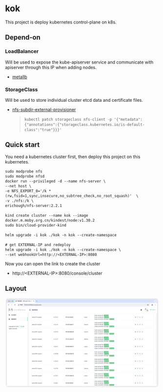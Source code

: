 # kok

This project is deploy kubernetes control-plane on k8s.

## Depend-on

### LoadBalancer

Will be used to expose the kube-apiserver service and communicate with apiserver through this IP when adding nodes.

* [metallb](https://github.com/metallb/metallb)

### StorageClass

Will be used to store individual cluster etcd data and certificate files.

* [nfs-subdir-external-provisioner](https://github.com/kubernetes-sigs/nfs-subdir-external-provisioner)
  > `kubectl patch storageclass nfs-client -p '{"metadata": {"annotations":{"storageclass.kubernetes.io/is-default-class":"true"}}}'`

## Quick start

You need a kubernetes cluster first, then deploy this project on this kubernetes.

```shell
sudo modprobe nfs 
sudo modprobe nfsd
docker run --privileged -d --name nfs-server \
--net host \
-e NFS_EXPORT_0='/k *(rw,fsid=1,sync,insecure,no_subtree_check,no_root_squash)'  \
-v ./nfs:/k \
erichough/nfs-server:2.2.1

kind create cluster --name kok --image docker.m.moby.org.cn/kindest/node:v1.30.2
sudo bin/cloud-provider-kind

helm upgrade -i kok ./kok -n kok --create-namespace

# get EXTERNAL-IP and redeploy
helm upgrade -i kok ./kok -n kok --create-namespace \
--set webhookUrl=http://<EXTERNAL-IP>:8080 
```

Now you can open the link to create the cluster
* http://\<EXTERNAL-IP\>:8080/console/cluster


## Layout
<img src="./img/cluster.png">